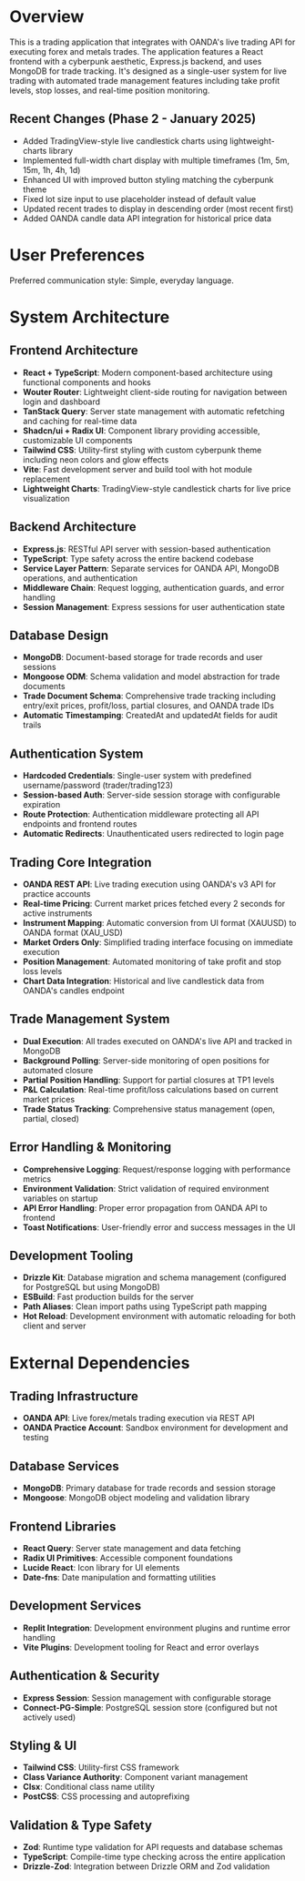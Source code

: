 # Overview

This is a trading application that integrates with OANDA's live trading API for executing forex and metals trades. The application features a React frontend with a cyberpunk aesthetic, Express.js backend, and uses MongoDB for trade tracking. It's designed as a single-user system for live trading with automated trade management features including take profit levels, stop losses, and real-time position monitoring.

## Recent Changes (Phase 2 - January 2025)
- Added TradingView-style live candlestick charts using lightweight-charts library
- Implemented full-width chart display with multiple timeframes (1m, 5m, 15m, 1h, 4h, 1d)
- Enhanced UI with improved button styling matching the cyberpunk theme
- Fixed lot size input to use placeholder instead of default value
- Updated recent trades to display in descending order (most recent first)
- Added OANDA candle data API integration for historical price data

# User Preferences

Preferred communication style: Simple, everyday language.

# System Architecture

## Frontend Architecture
- **React + TypeScript**: Modern component-based architecture using functional components and hooks
- **Wouter Router**: Lightweight client-side routing for navigation between login and dashboard
- **TanStack Query**: Server state management with automatic refetching and caching for real-time data
- **Shadcn/ui + Radix UI**: Component library providing accessible, customizable UI components
- **Tailwind CSS**: Utility-first styling with custom cyberpunk theme including neon colors and glow effects
- **Vite**: Fast development server and build tool with hot module replacement
- **Lightweight Charts**: TradingView-style candlestick charts for live price visualization

## Backend Architecture
- **Express.js**: RESTful API server with session-based authentication
- **TypeScript**: Type safety across the entire backend codebase
- **Service Layer Pattern**: Separate services for OANDA API, MongoDB operations, and authentication
- **Middleware Chain**: Request logging, authentication guards, and error handling
- **Session Management**: Express sessions for user authentication state

## Database Design
- **MongoDB**: Document-based storage for trade records and user sessions
- **Mongoose ODM**: Schema validation and model abstraction for trade documents
- **Trade Document Schema**: Comprehensive trade tracking including entry/exit prices, profit/loss, partial closures, and OANDA trade IDs
- **Automatic Timestamping**: CreatedAt and updatedAt fields for audit trails

## Authentication System
- **Hardcoded Credentials**: Single-user system with predefined username/password (trader/trading123)
- **Session-based Auth**: Server-side session storage with configurable expiration
- **Route Protection**: Authentication middleware protecting all API endpoints and frontend routes
- **Automatic Redirects**: Unauthenticated users redirected to login page

## Trading Core Integration
- **OANDA REST API**: Live trading execution using OANDA's v3 API for practice accounts
- **Real-time Pricing**: Current market prices fetched every 2 seconds for active instruments
- **Instrument Mapping**: Automatic conversion from UI format (XAUUSD) to OANDA format (XAU_USD)
- **Market Orders Only**: Simplified trading interface focusing on immediate execution
- **Position Management**: Automated monitoring of take profit and stop loss levels
- **Chart Data Integration**: Historical and live candlestick data from OANDA's candles endpoint

## Trade Management System
- **Dual Execution**: All trades executed on OANDA's live API and tracked in MongoDB
- **Background Polling**: Server-side monitoring of open positions for automated closure
- **Partial Position Handling**: Support for partial closures at TP1 levels
- **P&L Calculation**: Real-time profit/loss calculations based on current market prices
- **Trade Status Tracking**: Comprehensive status management (open, partial, closed)

## Error Handling & Monitoring
- **Comprehensive Logging**: Request/response logging with performance metrics
- **Environment Validation**: Strict validation of required environment variables on startup
- **API Error Handling**: Proper error propagation from OANDA API to frontend
- **Toast Notifications**: User-friendly error and success messages in the UI

## Development Tooling
- **Drizzle Kit**: Database migration and schema management (configured for PostgreSQL but using MongoDB)
- **ESBuild**: Fast production builds for the server
- **Path Aliases**: Clean import paths using TypeScript path mapping
- **Hot Reload**: Development environment with automatic reloading for both client and server

# External Dependencies

## Trading Infrastructure
- **OANDA API**: Live forex/metals trading execution via REST API
- **OANDA Practice Account**: Sandbox environment for development and testing

## Database Services
- **MongoDB**: Primary database for trade records and session storage
- **Mongoose**: MongoDB object modeling and validation library

## Frontend Libraries
- **React Query**: Server state management and data fetching
- **Radix UI Primitives**: Accessible component foundations
- **Lucide React**: Icon library for UI elements
- **Date-fns**: Date manipulation and formatting utilities

## Development Services
- **Replit Integration**: Development environment plugins and runtime error handling
- **Vite Plugins**: Development tooling for React and error overlays

## Authentication & Security
- **Express Session**: Session management with configurable storage
- **Connect-PG-Simple**: PostgreSQL session store (configured but not actively used)

## Styling & UI
- **Tailwind CSS**: Utility-first CSS framework
- **Class Variance Authority**: Component variant management
- **Clsx**: Conditional class name utility
- **PostCSS**: CSS processing and autoprefixing

## Validation & Type Safety
- **Zod**: Runtime type validation for API requests and database schemas
- **TypeScript**: Compile-time type checking across the entire application
- **Drizzle-Zod**: Integration between Drizzle ORM and Zod validation